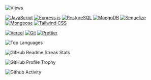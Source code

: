 ![Views](https://hits.seeyoufarm.com/api/count/incr/badge.svg?url=https%3A%2F%2Fgithub.com%2Fvixhnuchandran1212%2Fhit-counter)

[![JavaScript](https://img.shields.io/badge/JavaScript-323330?style=for-the-badge&logo=javascript&logoColor=F7DF1E)](https://developer.mozilla.org/en-US/docs/Web/JavaScript)
[![Express.js](https://img.shields.io/badge/Express%20js-000000?style=for-the-badge&logo=express&logoColor=white)](https://expressjs.com/)
[![PostgreSQL](https://img.shields.io/badge/PostgreSQL-316192?style=for-the-badge&logo=postgresql&logoColor=white)](https://www.postgresql.org/)
[![MongoDB](https://img.shields.io/badge/MongoDB-4EA94B?style=for-the-badge&logo=mongodb&logoColor=white)](https://www.mongodb.com/)
[![Sequelize](https://img.shields.io/badge/Sequelize-52B0E7?style=for-the-badge&logo=Sequelize&logoColor=white)](https://sequelize.org/)
[![Mongoose](https://img.shields.io/badge/Mongoose-4EA94B?style=for-the-badge&logo=mongoose&logoColor=white)](https://www.mongodb.com/)
[![Tailwind CSS](https://img.shields.io/badge/Tailwind_CSS-38B2AC?style=for-the-badge&logo=tailwind-css&logoColor=white)](https://tailwindcss.com/)

[![Vercel](https://img.shields.io/badge/Vercel-000000?style=for-the-badge&logo=vercel&logoColor=white)](https://vercel.com/)
[![Git](https://img.shields.io/badge/Git-E44C30?style=for-the-badge&logo=git&logoColor=white)](https://git-scm.com/)
[![Prettier](https://img.shields.io/badge/prettier-1A2C34?style=for-the-badge&logo=prettier&logoColor=F7BA3E)](https://prettier.io/) 

![Top Languages](https://github-readme-stats.vercel.app/api/top-langs/?username=vixhnuchandran&theme=onedark)

![GitHub Readme Streak Stats](https://github-readme-streak-stats.herokuapp.com/?user=vixhnuchandran&theme=onedark)

![GitHub Profile Trophy](https://github-profile-trophy.vercel.app/?username=vixhnuchandran&theme=onedark)


![Github Activity](https://github-readme-activity-graph.vercel.app/graph?username=vixhnuchandran&theme=react)
